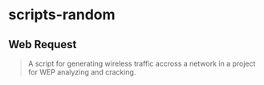 # scripts-random

## Web Request 
> A script for generating wireless traffic accross a network in a project for WEP analyzing and cracking.
